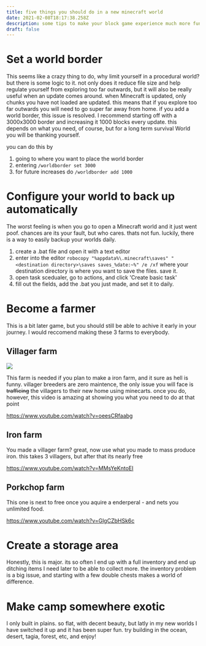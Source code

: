 ```yaml
---
title: five things you should do in a new minecraft world
date: 2021-02-08T18:17:38.258Z
description: some tips to make your block game experience much more fun
draft: false
---
```

# Set a world border

This seems like a crazy thing to do, why limit yourself in a procedural world? but there is some logic to it. not only does it reduce file size and help regulate yourself from exploring too far outwards, but it will also be really useful when an update comes around. when Minecraft is updated, only chunks you have not loaded are updated. this means that if you explore too far outwards you will need to go super far away from home. if you add a world border, this issue is resolved. I recommend starting off with a 3000x3000 border and increasing it 1000 blocks every update. this depends on what you need, of course, but for a long term survival World you will be thanking yourself. 

you can do this by

1. going to where you want to place the world border
2. entering `/worldborder set 3000`
3. for future increases do `/worldborder add 1000`

# Configure your world to back up automatically

The worst feeling is when you go to open a Minecraft world and it just went poof. chances are its your fault, but who cares. thats not fun. luckily, there is a way to easily backup your worlds daily.

1. create a .bat file and open it with a text editor
2. enter into the editor `robocopy "%appdata%\.minecraft\saves" "<destination directory>\saves saves_%date:~%" /e /xf` where your destination directory is where you want to save the files. save it.
3. open task scedualer, go to actions, and click 'Create basic task'
4. fill out the fields, add the .bat you just made, and set it to daily.

# Become a farmer

This is a bit later game, but you should still be able to achive it early in your journey. I would reccomend making these 3 farms to everybody.

## Villager farm

![](https://i.redd.it/9mk5z24f3rm31.png)

This farm is needed if you plan to make a iron farm, and it sure as hell is funny. villager breeders are zero maintence, the only issue you will face is ~~trafficing~~ the villagers to their new home using minecarts. once you do, however, this video is amazing at showing you what you need to do at that point

https://www.youtube.com/watch?v=oeesCRfaabg

## Iron farm

You made a villager farm? great, now use what you made to mass produce iron. this takes 3 villagers, but after that its nearly free

https://www.youtube.com/watch?v=MMsYeKntoEI

## Porkchop farm

This one is next to free once you aquire a enderperal - and nets you unlimited food.

https://www.youtube.com/watch?v=GlgCZbHSk6c

# Create a storage area

Honestly, this is major. its so often I end up with a full inventory and end up ditching items I need later to be able to collect more. the inventory problem is a big issue, and starting with a few double chests makes a world of difference.

# Make camp somewhere exotic

I only built in plains. so flat, with decent beauty, but latly in my new worlds I have switched it up and it has been super fun. try building in the ocean, desert, tagia, forest, etc, and enjoy!